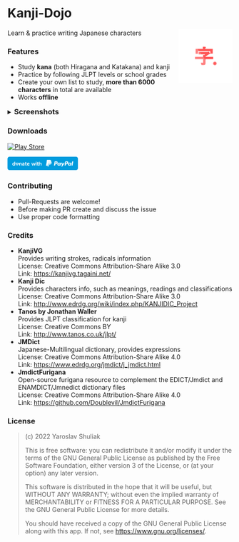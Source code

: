 # Kanji-Dojo

<img src="preview_assets//inkscape_icon.svg" height=120 align="right">

Learn & practice writing Japanese characters

### Features
- Study **kana** (both Hiragana and Katakana) and kanji
- Practice by following JLPT levels or school grades
- Create your own list to study, <b>more than 6000 characters</b> in total are available
- Works <b>offline</b>

<details>
<summary><h3 style="display: inline">Screenshots</h3></summary>

![](preview_assets/screenshot_phone_1.png)
![](preview_assets/screenshot_phone_2.png)
![](preview_assets/screenshot_phone_3.png)
![](preview_assets/screenshot_phone_4.png)
![](preview_assets/screenshot_tablet_1.png)

</details>

### Downloads
[![Play Store](https://img.shields.io/badge/Google_Play-414141?style=for-the-badge&logo=google-play&logoColor=white)](https://play.google.com/store/apps/details?id=ua.syt0r.kanji)

<a href="https://www.paypal.com/donate/?hosted_button_id=TC36DKW7S8NB2"><img src="preview_assets/paypal.svg" height="30"></a>

### Contributing
- Pull-Requests are welcome!
- Before making PR create and discuss the issue 
- Use proper code formatting

### Credits

* **KanjiVG**</br>
  Provides writing strokes, radicals information </br>
  License: Creative Commons Attribution-Share Alike 3.0</br>
  Link: https://kanjivg.tagaini.net/
* **Kanji Dic**</br>
  Provides characters info, such as meanings, readings and classifications </br>
  License: Creative Commons Attribution-Share Alike 3.0</br>
  Link: http://www.edrdg.org/wiki/index.php/KANJIDIC_Project
* **Tanos by Jonathan Waller**</br>
  Provides JLPT classification for kanji </br>
  License: Creative Commons BY</br>
  Link: http://www.tanos.co.uk/jlpt/
* **JMDict**</br>
  Japanese-Multilingual dictionary, provides expressions </br>
  License: Creative Commons Attribution-Share Alike 4.0</br>
  Link: https://www.edrdg.org/jmdict/j_jmdict.html
* **JmdictFurigana**</br>
  Open-source furigana resource to complement the EDICT/Jmdict and ENAMDICT/Jmnedict dictionary files </br>
  License: Creative Commons Attribution-Share Alike 4.0</br>
  Link: https://github.com/Doublevil/JmdictFurigana

### License

> (c) 2022 Yaroslav Shuliak
> 
> This is free software: you can redistribute it and/or modify it under the terms of the GNU General Public License as published by the Free Software Foundation, either version 3 of the License, or (at your option) any later version.
> 
> This software is distributed in the hope that it will be useful, but WITHOUT ANY WARRANTY; without even the implied warranty of MERCHANTABILITY or FITNESS FOR A PARTICULAR PURPOSE. See the GNU General Public License for more details.
> 
> You should have received a copy of the GNU General Public License along with this app. If not, see https://www.gnu.org/licenses/.
